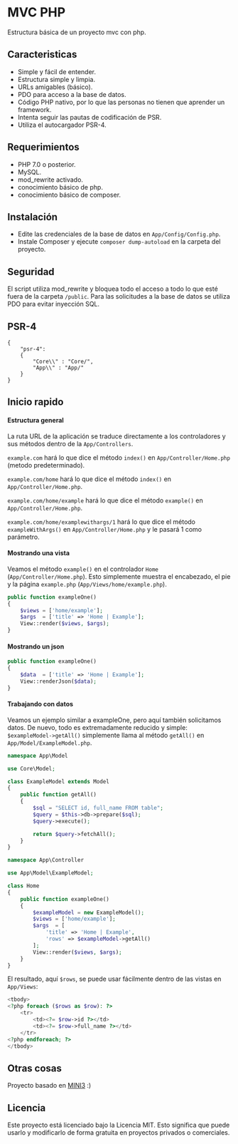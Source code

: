 # MVC PHP

Estructura básica de un proyecto mvc con php.

## Caracteristicas

- Simple y fácil de entender.
- Estructura simple y limpia.
- URLs amigables (básico).
- PDO para acceso a la base de datos.
- Código PHP nativo, por lo que las personas no tienen que aprender un framework.
- Intenta seguir las pautas de codificación de PSR.
- Utiliza el autocargador PSR-4.

## Requerimientos

- PHP 7.0 o posterior.
- MySQL.
- mod_rewrite activado.
- conocimiento básico de php.
- conocimiento básico de composer.

## Instalación

- Edite las credenciales de la base de datos en `App/Config/Config.php`.
- Instale Composer y ejecute `composer dump-autoload` en la carpeta del proyecto.

## Seguridad

El script utiliza mod_rewrite y bloquea todo el acceso a todo lo que esté fuera de la carpeta `/public`. Para las solicitudes a la base de datos se utiliza PDO para evitar inyección SQL.

## PSR-4

```
{
    "psr-4":
    {
        "Core\\" : "Core/",
        "App\\" : "App/"
    }
}
```

## Inicio rapido

#### Estructura general

La ruta URL de la aplicación se traduce directamente a los controladores y sus métodos dentro de la `App/Controllers`.

`example.com` hará lo que dice el método `index()` en `App/Controller/Home.php` (metodo predeterminado).

`example.com/home` hará lo que dice el método `index()` en `App/Controller/Home.php`.

`example.com/home/example` hará lo que dice el método `example()` en `App/Controller/Home.php`.

`example.com/home/examplewithargs/1` hará lo que dice el método `exampleWithArgs()` en `App/Controller/Home.php` y le pasará 1 como parámetro.

#### Mostrando una vista

Veamos el método `example()` en el controlador `Home` (`App/Controller/Home.php`). Esto simplemente muestra el encabezado, el pie y la página `example.php` (`App/Views/home/example.php`).

```php
public function exampleOne()
{
    $views = ['home/example'];
    $args  = ['title' => 'Home | Example'];
    View::render($views, $args);
}
```  

#### Mostrando un json


```php
public function exampleOne()
{
    $data  = ['title' => 'Home | Example'];
    View::renderJson($data);
}
```  

#### Trabajando con datos

Veamos un ejemplo similar a exampleOne, pero aquí también solicitamos datos. De nuevo, todo es extremadamente reducido y simple: `$exampleModel->getAll()` simplemente llama al método `getAll()` en `App/Model/ExampleModel.php`.

```php
namespace App\Model

use Core\Model;

class ExampleModel extends Model
{
    public function getAll()
    {
        $sql = "SELECT id, full_name FROM table";
        $query = $this->db->prepare($sql);
        $query->execute();

        return $query->fetchAll();
    }
}
```

```php
namespace App\Controller

use App\Model\ExampleModel;

class Home
{
    public function exampleOne()
    {
        $exampleModel = new ExampleModel();
        $views = ['home/example'];
        $args  = [
            'title' => 'Home | Example',
            'rows' => $exampleModel->getAll()
        ];
        View::render($views, $args);
    }
}
```

El resultado, aquí `$rows`, se puede usar fácilmente dentro de las vistas en `App/Views`:

```php
<tbody>
<?php foreach ($rows as $row): ?>
    <tr>
        <td><?= $row->id ?></td>
        <td><?= $row->full_name ?></td>
    </tr>
<?php endforeach; ?>
</tbody>
```

## Otras cosas

Proyecto basado en [MINI3](https://github.com/panique/mini3) :)

## Licencia

Este proyecto está licenciado bajo la Licencia MIT. Esto significa que puede usarlo y modificarlo de forma gratuita en proyectos privados o comerciales.